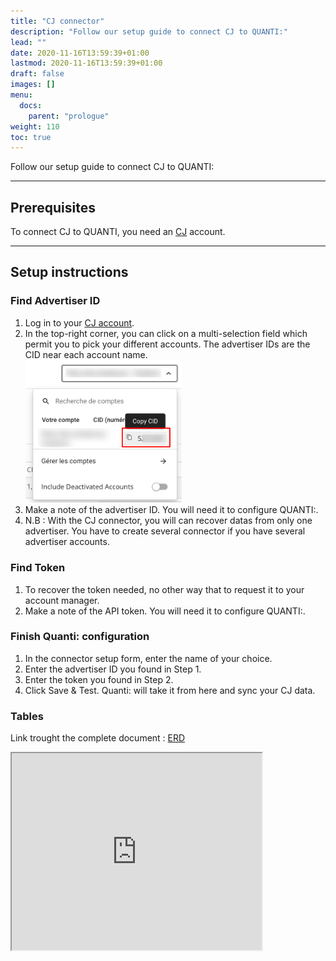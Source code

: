 ```yaml
---
title: "CJ connector"
description: "Follow our setup guide to connect CJ to QUANTI:"
lead: ""
date: 2020-11-16T13:59:39+01:00
lastmod: 2020-11-16T13:59:39+01:00
draft: false
images: []
menu:
  docs:
    parent: "prologue"
weight: 110
toc: true
---
```


Follow our setup guide to connect CJ to QUANTI:

* * * * *

Prerequisites
----------------------------------------------------------------------------------------------------------------------------------------------------

To connect CJ to QUANTI, you need an [CJ](https://www.cj.com/) account.

* * * * *

Setup instructions
-------------------------------------------------------------------------------------------------------------------------------------------------------------

### Find Advertiser ID

1.  Log in to your [CJ account](https://signin.cj.com/login).
2.  In the top-right corner, you can click on a multi-selection field which permit you to pick your different accounts. The advertiser IDs are the CID near each account name.
</br><img src="cj1.png" style="width:250px;" />
3.  Make a note of the advertiser ID. You will need it to configure QUANTI:.
4.  N.B : With the CJ connector, you will can recover datas from only one advertiser. You have to create several connector if you have several advertiser accounts.

### Find Token

1.  To recover the token needed, no other way that to request it to your account manager.
2.  Make a note of the API token. You will need it to configure QUANTI:.

### Finish Quanti: configuration

1.  In the connector setup form, enter the name of your choice.
2.  Enter the advertiser ID you found in Step 1.
3.  Enter the token you found in Step 2.
3.  Click Save & Test. Quanti: will take it from here and sync your CJ data.

### Tables

Link trought the complete document : [ERD](https://dbdiagram.io/e/655780093be149578736156c/65ce18c5ac844320ae3901e3)
<iframe width="400" height="315" src='https://dbdiagram.io/e/655780093be149578736156c/65ce18c5ac844320ae3901e3'> </iframe>